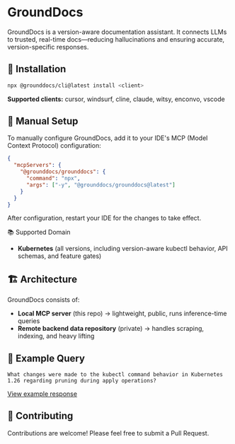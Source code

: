 # GroundDocs

GroundDocs is a version-aware documentation assistant. It connects LLMs to trusted, real-time docs—reducing hallucinations and ensuring accurate, version-specific responses.

## 🚀 Installation

```bash
npx @grounddocs/cli@latest install <client>
```

**Supported clients:** cursor, windsurf, cline, claude, witsy, enconvo, vscode

## 🔧 Manual Setup

To manually configure GroundDocs, add it to your IDE's MCP (Model Context Protocol) configuration:

```json
{
  "mcpServers": {
    "@grounddocs/grounddocs": {
      "command": "npx",
      "args": ["-y", "@grounddocs/grounddocs@latest"]
    }
  }
}
```
After configuration, restart your IDE for the changes to take effect.


📚 Supported Domain

- **Kubernetes** (all versions, including version-aware kubectl behavior, API schemas, and feature gates)

## 🏗️ Architecture

GroundDocs consists of:
- **Local MCP server** (this repo) → lightweight, public, runs inference-time queries
- **Remote backend data repository** (private) → handles scraping, indexing, and heavy lifting

## 🌟 Example Query

```
What changes were made to the kubectl command behavior in Kubernetes 1.26 regarding pruning during apply operations?
```
[View example response](https://claude.ai/share/b864ee23-4899-4092-bbd8-a020d55296a7)

## 🤝 Contributing

Contributions are welcome! Please feel free to submit a Pull Request.
